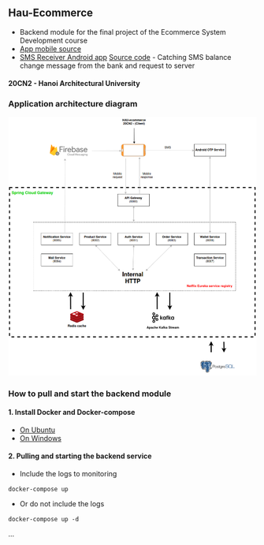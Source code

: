 ## Hau-Ecommerce
- Backend module for the final project of the Ecommerce System Development course
- [App mobile source](https://github.com/yosefPham/e-commerce-app/tree/huy_2405)
- [SMS Receiver Android app](https://drive.google.com/file/d/1Dhik-WqprDjZOlb5sG2dkG175M8XLjUS/view?usp=sharing) [Source code](https://github.com/cuonvc/sms-receiver) - Catching SMS balance change message from the bank and request to server
#### 20CN2 - Hanoi Architectural University

### Application architecture diagram
![alt text](System-design.png)
### How to pull and start the backend module

#### 1. Install Docker and Docker-compose
- [On Ubuntu](https://www.digitalocean.com/community/tutorials/how-to-install-and-use-docker-on-ubuntu-20-04)
- [On Windows](https://docs.docker.com/desktop/install/windows-install/#install-docker-desktop-on-windows)
#### 2. Pulling and starting the backend service
- Include the logs to monitoring
```
docker-compose up
```
- Or do not include the logs
```
docker-compose up -d
```
...
